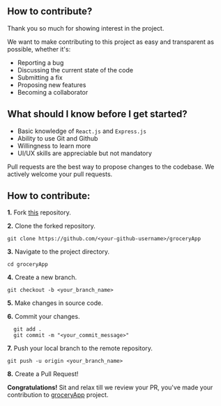 ## How to contribute?

Thank you so much for showing interest in the project.

We want to make contributing to this project as easy and transparent as possible, whether it's:

- Reporting a bug
- Discussing the current state of the code
- Submitting a fix
- Proposing new features
- Becoming a collaborator

## What should I know before I get started?

- Basic knowledge of `React.js` and `Express.js`
- Ability to use Git and Github
- Willingness to learn more
- UI/UX skills are appreciable but not mandatory


Pull requests are the best way to propose changes to the codebase. We actively welcome your pull requests.

## How to contribute:

**1.** Fork [this](https://github.com/dscigdtuw/groceryApp.git) repository.

**2.** Clone the forked repository.

```terminal
git clone https://github.com/<your-github-username>/groceryApp
```

**3.** Navigate to the project directory.

```terminal
cd groceryApp
```

**4.** Create a new branch.

```terminal
git checkout -b <your_branch_name>
```

**5.** Make changes in source code.

**6.** Commit your changes.

```terminal
  git add .
  git commit -m "<your_commit_message>"
```

**7.** Push your local branch to the remote repository.

```terminal
git push -u origin <your_branch_name>
```

**8.** Create a Pull Request!

**Congratulations!** Sit and relax till we review your PR, you've made your contribution to [groceryApp](https://github.com/dscigdtuw/groceryApp.git) project.
